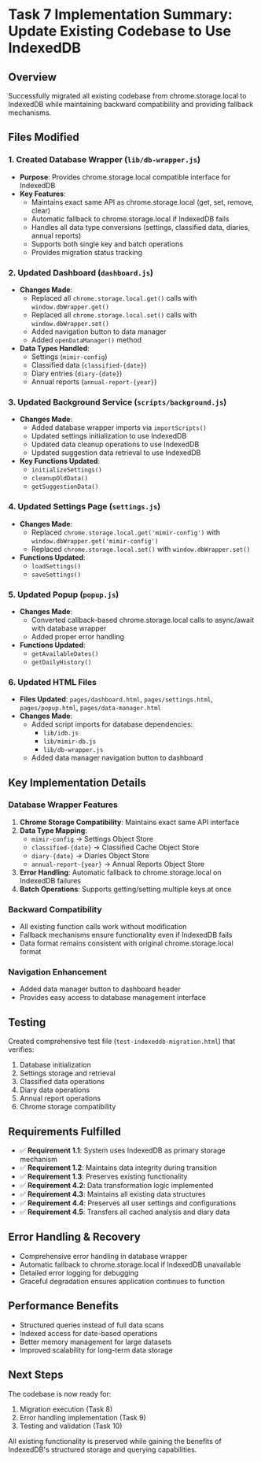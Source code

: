 # Task 7 Implementation Summary: Update Existing Codebase to Use IndexedDB

## Overview
Successfully migrated all existing codebase from chrome.storage.local to IndexedDB while maintaining backward compatibility and providing fallback mechanisms.

## Files Modified

### 1. Created Database Wrapper (`lib/db-wrapper.js`)
- **Purpose**: Provides chrome.storage.local compatible interface for IndexedDB
- **Key Features**:
  - Maintains exact same API as chrome.storage.local (get, set, remove, clear)
  - Automatic fallback to chrome.storage.local if IndexedDB fails
  - Handles all data type conversions (settings, classified data, diaries, annual reports)
  - Supports both single key and batch operations
  - Provides migration status tracking

### 2. Updated Dashboard (`dashboard.js`)
- **Changes Made**:
  - Replaced all `chrome.storage.local.get()` calls with `window.dbWrapper.get()`
  - Replaced all `chrome.storage.local.set()` calls with `window.dbWrapper.set()`
  - Added navigation button to data manager
  - Added `openDataManager()` method
- **Data Types Handled**:
  - Settings (`mimir-config`)
  - Classified data (`classified-{date}`)
  - Diary entries (`diary-{date}`)
  - Annual reports (`annual-report-{year}`)

### 3. Updated Background Service (`scripts/background.js`)
- **Changes Made**:
  - Added database wrapper imports via `importScripts()`
  - Updated settings initialization to use IndexedDB
  - Updated data cleanup operations to use IndexedDB
  - Updated suggestion data retrieval to use IndexedDB
- **Key Functions Updated**:
  - `initializeSettings()`
  - `cleanupOldData()`
  - `getSuggestionData()`

### 4. Updated Settings Page (`settings.js`)
- **Changes Made**:
  - Replaced `chrome.storage.local.get('mimir-config')` with `window.dbWrapper.get('mimir-config')`
  - Replaced `chrome.storage.local.set()` with `window.dbWrapper.set()`
- **Functions Updated**:
  - `loadSettings()`
  - `saveSettings()`

### 5. Updated Popup (`popup.js`)
- **Changes Made**:
  - Converted callback-based chrome.storage.local calls to async/await with database wrapper
  - Added proper error handling
- **Functions Updated**:
  - `getAvailableDates()`
  - `getDailyHistory()`

### 6. Updated HTML Files
- **Files Updated**: `pages/dashboard.html`, `pages/settings.html`, `pages/popup.html`, `pages/data-manager.html`
- **Changes Made**:
  - Added script imports for database dependencies:
    - `lib/idb.js`
    - `lib/mimir-db.js`
    - `lib/db-wrapper.js`
  - Added data manager navigation button to dashboard

## Key Implementation Details

### Database Wrapper Features
1. **Chrome Storage Compatibility**: Maintains exact same API interface
2. **Data Type Mapping**:
   - `mimir-config` → Settings Object Store
   - `classified-{date}` → Classified Cache Object Store
   - `diary-{date}` → Diaries Object Store
   - `annual-report-{year}` → Annual Reports Object Store
3. **Error Handling**: Automatic fallback to chrome.storage.local on IndexedDB failures
4. **Batch Operations**: Supports getting/setting multiple keys at once

### Backward Compatibility
- All existing function calls work without modification
- Fallback mechanisms ensure functionality even if IndexedDB fails
- Data format remains consistent with original chrome.storage.local format

### Navigation Enhancement
- Added data manager button to dashboard header
- Provides easy access to database management interface

## Testing
Created comprehensive test file (`test-indexeddb-migration.html`) that verifies:
1. Database initialization
2. Settings storage and retrieval
3. Classified data operations
4. Diary data operations
5. Annual report operations
6. Chrome storage compatibility

## Requirements Fulfilled
- ✅ **Requirement 1.1**: System uses IndexedDB as primary storage mechanism
- ✅ **Requirement 1.2**: Maintains data integrity during transition
- ✅ **Requirement 1.3**: Preserves existing functionality
- ✅ **Requirement 4.2**: Data transformation logic implemented
- ✅ **Requirement 4.3**: Maintains all existing data structures
- ✅ **Requirement 4.4**: Preserves all user settings and configurations
- ✅ **Requirement 4.5**: Transfers all cached analysis and diary data

## Error Handling & Recovery
- Comprehensive error handling in database wrapper
- Automatic fallback to chrome.storage.local if IndexedDB unavailable
- Detailed error logging for debugging
- Graceful degradation ensures application continues to function

## Performance Benefits
- Structured queries instead of full data scans
- Indexed access for date-based operations
- Better memory management for large datasets
- Improved scalability for long-term data storage

## Next Steps
The codebase is now ready for:
1. Migration execution (Task 8)
2. Error handling implementation (Task 9)
3. Testing and validation (Task 10)

All existing functionality is preserved while gaining the benefits of IndexedDB's structured storage and querying capabilities.